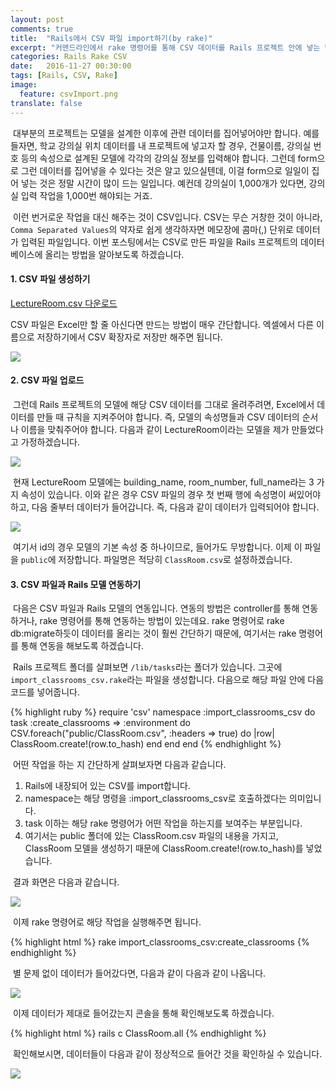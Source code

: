 ```yaml
---
layout: post
comments: true
title:  "Rails에서 CSV 파일 import하기(by rake)"
excerpt: "커맨드라인에서 rake 명령어를 통해 CSV 데이터를 Rails 프로젝트 안에 넣는 방법에 대해 알아봅니다."
categories: Rails Rake CSV
date:   2016-11-27 00:30:00
tags: [Rails, CSV, Rake]
image:
  feature: csvImport.png
translate: false
---
```


<p>&nbsp;대부분의 프로젝트는 모델을 설계한 이후에 관련 데이터를 집어넣어야만 합니다. 예를 들자면, 학교 강의실 위치 데이터를 내 프로젝트에 넣고자 할 경우, 건물이름, 강의실 번호 등의 속성으로 설계된 모델에 각각의 강의실 정보를 입력해야 합니다. 그런데 form으로 그런 데이터를 집어넣을 수 있다는 것은 알고 있으실텐데, 이걸 form으로 일일이 집어 넣는 것은 정말 시간이 많이 드는 일입니다. 예컨데 강의실이 1,000개가 있다면, 강의실 입력 작업을 1,000번 해야되는 거죠.</p>

<p>&nbsp;이런 번거로운 작업을 대신 해주는 것이 CSV입니다. CSV는 무슨 거창한 것이 아니라, <code>Comma Separated Values</code>의 약자로 쉽게 생각하자면 메모장에 콤마(,) 단위로 데이터가 입력된 파일입니다. 이번 포스팅에서는 CSV로 만든 파일을 Rails 프로젝트의 데이터베이스에 올리는 방법을 알아보도록 하겠습니다.</p>

<h4>1. CSV 파일 생성하기</h4>
<a href="https://dl.dropbox.com/s/njvwf7ifcutpl3s/LectureRoom.csv" download>
LectureRoom.csv 다운로드
</a>
<p>CSV 파일은 Excel만 할 줄 아신다면 만드는 방법이 매우 간단합니다. 엑셀에서 다른 이름으로 저장하기에서 CSV 확장자로 저장만 해주면 됩니다.</p>

<img src="https://dl.dropbox.com/s/ubx9wc6jjh94ytq/csvSave.png"/>

<h4>2. CSV 파일 업로드</h4>
<p>&nbsp;그런데 Rails 프로젝트의 모델에 해당 CSV 데이터를 그대로 올려주려면, Excel에서 데이터를 만들 때 규칙을 지켜주어야 합니다. 즉, 모델의 속성명들과 CSV 데이터의 순서나 이름을 맞춰주어야 합니다. 다음과 같이 LectureRoom이라는 모델을 제가 만들었다고 가정하겠습니다.</p>

<img src="https://dl.dropbox.com/s/uayd6rzga3rnm15/lectureRoom.png">

<p>&nbsp;현재 LectureRoom 모델에는 building_name, room_number, full_name라는 3 가지 속성이 있습니다. 이와 같은 경우 CSV 파일의 경우 첫 번째 행에 속성명이 써있어야 하고, 다음 줄부터 데이터가 들어갑니다. 즉, 다음과 같이 데이터가 입력되어야 합니다.</p>

<img src="https://dl.dropbox.com/s/ua8em8n859ic8ta/lectureRoomExcel.png">

<p>&nbsp;여기서 id의 경우 모델의 기본 속성 중 하나이므로, 들어가도 무방합니다. 이제 이 파일을 <code>public</code>에 저장합니다. 파일명은 적당히 <code>ClassRoom.csv</code>로 설정하겠습니다.</p>

<h4>3. CSV 파일과 Rails 모델 연동하기</h4>

<p>&nbsp;다음은 CSV 파일과 Rails 모델의 연동입니다. 연동의 방법은 controller를 통해 연동하거나, rake 명령어를 통해 연동하는 방법이 있는데요. rake 명령어로 rake db:migrate하듯이 데이터를 올리는 것이 훨씬 간단하기 때문에, 여기서는 rake 명령어를 통해 연동을 해보도록 하겠습니다.</p>

<p>&nbsp;Rails 프로젝트 폴더를 살펴보면 <code>/lib/tasks</code>라는 폴더가 있습니다. 그곳에 <code>import_classrooms_csv.rake</code>라는 파일을 생성합니다. 다음으로 해당 파일 안에 다음 코드를 넣어줍니다.</p>

{% highlight ruby %}
require 'csv'
namespace :import_classrooms_csv do
  task :create_classrooms => :environment do
    CSV.foreach("public/ClassRoom.csv", :headers => true) do |row|
      ClassRoom.create!(row.to_hash)
    end
  end
end
{% endhighlight %}

<p>&nbsp;어떤 작업을 하는 지 간단하게 살펴보자면 다음과 같습니다.</p>

<ol>
<li>Rails에 내장되어 있는 CSV를 import합니다.</li>
<li>namespace는 해당 명령을 :import_classrooms_csv로 호출하겠다는 의미입니다.</li>
<li>task 이하는 해당 rake 명령어가 어떤 작업을 하는지를 보여주는 부분입니다.</li>
<li>여기서는 public 폴더에 있는 ClassRoom.csv 파일의 내용을 가지고, ClassRoom 모델을 생성하기 때문에 ClassRoom.create!(row.to_hash)를 넣었습니다.</li>
</ol>

<p>&nbsp;결과 화면은 다음과 같습니다.</p>

<img src="https://dl.dropbox.com/s/eq0jl6krmxcyw6y/rake.png">

<p>&nbsp;이제 rake 명령어로 해당 작업을 실행해주면 됩니다.</p>

{% highlight html %}
rake import_classrooms_csv:create_classrooms
{% endhighlight %}

<p>&nbsp;별 문제 없이 데이터가 들어갔다면, 다음과 같이 다음과 같이 나옵니다.</p>

<img src="https://dl.dropbox.com/s/3b3opt20toxgt2j/rakeTask.png">

<p>&nbsp;이제 데이터가 제대로 들어갔는지 콘솔을 통해 확인해보도록 하겠습니다.</p>

{% highlight html %}
rails c
ClassRoom.all
{% endhighlight %}

<p>&nbsp;확인해보시면, 데이터들이 다음과 같이 정상적으로 들어간 것을 확인하실 수 있습니다.</p>
<img src="https://dl.dropbox.com/s/fpjprhm910tvteq/example.png">
